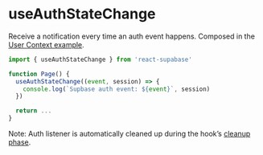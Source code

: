 # useAuthStateChange

Receive a notification every time an auth event happens. Composed in the [User Context example](/documentation/recipes/user-context).

```js highlight=4,5,6
import { useAuthStateChange } from 'react-supabase'

function Page() {
  useAuthStateChange((event, session) => {
    console.log(`Supbase auth event: ${event}`, session)
  })

  return ...
}
```

Note: Auth listener is automatically cleaned up during the hook’s [cleanup phase](https://reactjs.org/docs/hooks-effect.html#effects-with-cleanup).
